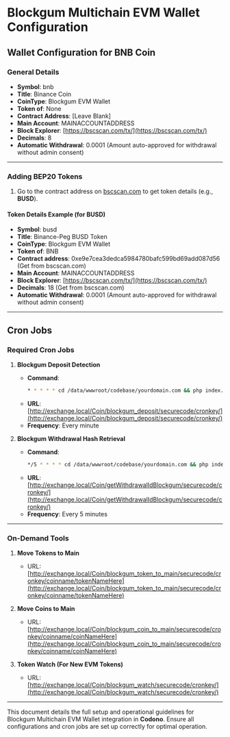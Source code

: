 # Blockgum Multichain EVM Wallet Configuration

## Wallet Configuration for BNB Coin

### General Details
- **Symbol**: bnb
- **Title**: Binance Coin
- **CoinType**: Blockgum EVM Wallet
- **Token of**: None
- **Contract Address**: [Leave Blank]
- **Main Account**: MAINACCOUNTADDRESS
- **Block Explorer**: [https://bscscan.com/tx/](https://bscscan.com/tx/)
- **Decimals**: 8
- **Automatic Withdrawal**: 0.0001 (Amount auto-approved for withdrawal without admin consent)

---

### Adding BEP20 Tokens

1. Go to the contract address on [bscscan.com](https://bscscan.com/token/0xe9e7cea3dedca5984780bafc599bd69add087d56) to get token details (e.g., **BUSD**).
   
#### Token Details Example (for BUSD)
- **Symbol**: busd
- **Title**: Binance-Peg BUSD Token
- **CoinType**: Blockgum EVM Wallet
- **Token of**: BNB
- **Contract address**: 0xe9e7cea3dedca5984780bafc599bd69add087d56 (Get from bscscan.com)
- **Main Account**: MAINACCOUNTADDRESS
- **Block Explorer**: [https://bscscan.com/tx/](https://bscscan.com/tx/)
- **Decimals**: 18 (Get from bscscan.com)
- **Automatic Withdrawal**: 0.0001 (Amount auto-approved for withdrawal without admin consent)

---

## Cron Jobs

### Required Cron Jobs
1. **Blockgum Deposit Detection**  
   - **Command**:  
     ```bash
     * * * * * cd /data/wwwroot/codebase/yourdomain.com && php index.php Coin/blockgum_deposit/securecode/cronkey/
     ```
   - **URL**:  
     [http://exchange.local/Coin/blockgum_deposit/securecode/cronkey/](http://exchange.local/Coin/blockgum_deposit/securecode/cronkey/)
   - **Frequency**: Every minute

2. **Blockgum Withdrawal Hash Retrieval**  
   - **Command**:  
     ```bash
     */5 * * * * cd /data/wwwroot/codebase/yourdomain.com && php index.php Coin/getWithdrawalIdBlockgum/securecode/cronkey/
     ```
   - **URL**:  
     [http://exchange.local/Coin/getWithdrawalIdBlockgum/securecode/cronkey/](http://exchange.local/Coin/getWithdrawalIdBlockgum/securecode/cronkey/)
   - **Frequency**: Every 5 minutes

---

### On-Demand Tools

1. **Move Tokens to Main**  
   - URL:  
     [http://exchange.local/Coin/blockgum_token_to_main/securecode/cronkey/coinname/tokenNameHere](http://exchange.local/Coin/blockgum_token_to_main/securecode/cronkey/coinname/tokenNameHere)

2. **Move Coins to Main**  
   - URL:  
     [http://exchange.local/Coin/blockgum_coin_to_main/securecode/cronkey/coinname/coinNameHere](http://exchange.local/Coin/blockgum_coin_to_main/securecode/cronkey/coinname/coinNameHere)

3. **Token Watch (For New EVM Tokens)**  
   - URL:  
     [http://exchange.local/Coin/blockgum_watch/securecode/cronkey/](http://exchange.local/Coin/blockgum_watch/securecode/cronkey/)

---

This document details the full setup and operational guidelines for Blockgum Multichain EVM Wallet integration in **Codono**. Ensure all configurations and cron jobs are set up correctly for optimal operation.
